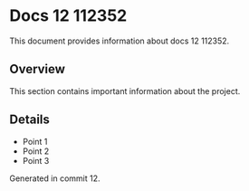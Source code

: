 # Docs 12 112352

This document provides information about docs 12 112352.

## Overview

This section contains important information about the project.

## Details

- Point 1
- Point 2
- Point 3

Generated in commit 12.
